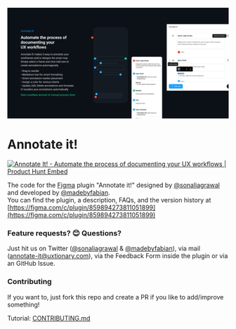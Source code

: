 ![Plugin Cover Art](plugin-cover-art.png?raw=true "Plugin Cover Art")
# Annotate it!
<a href="https://www.producthunt.com/posts/annotate-it?utm_source=badge-featured&utm_medium=badge&utm_souce=badge-annotate-it" target="_blank"><img src="https://api.producthunt.com/widgets/embed-image/v1/featured.svg?post_id=231572&theme=dark" alt="Annotate It! - Automate the process of documenting your UX workflows | Product Hunt Embed" style="width: 250px; height: 54px;" width="250px" height="54px" /></a>


The code for the [Figma](https://figma.com) plugin "Annotate it!" designed by [@sonaliagrawal](https://twitter.com/sonaliagrawal) and developed by [@madebyfabian](https://twitter.com/madebyfabian).<br>
You can find the plugin, a description, FAQs, and the version history at [https://figma.com/c/plugin/859894273811051899](https://figma.com/c/plugin/859894273811051899)


### Feature requests? 😊 Questions?
Just hit us on Twitter ([@sonaliagrawal](https://twitter.com/sonaliagrawal) & [@madebyfabian](https://twitter.com/madebyfabian)), via mail (annotate-it@uxtionary.com), via the Feedback Form inside the plugin or via an GitHub Issue.


### Contributing
If you want to, just fork this repo and create a PR if you like to add/improve something!

Tutorial:
[CONTRIBUTING.md](CONTRIBUTING.md)